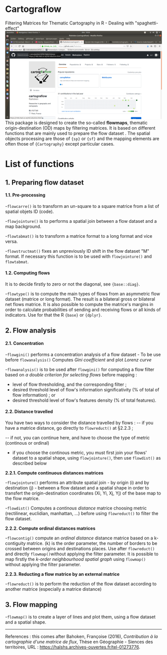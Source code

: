 # Cartograflow
Filtering Matrices for Thematic Cartography in R - Dealing with "spaghetti-effect"
![listForks](doc/logo.png)
This package is designed to create the so-called **flowmaps**, thematic origin-destination (OD) maps by filtering matrices.
It is based on different functions that are mainly used to prepare the flow dataset . The spatial objects processing are those of `{sp}` or `{sf}` and the mapping elements are often those of `{Cartography}` except particular cases.

# List of functions

## 1. Preparing flow dataset

#### 1.1. Pre-processing

-`flowcarre()` is to transform an un-square to a square matrice from a list of spatial objets ID (code).

-`flowjointure()` is to performs a spatial join between a flow dataset and a map background.

-`flowtabmat()` is to transform a matrice format to a long format and vice versa.

-`flowstructmat()` fixes an unpreviously ID shift in the flow dataset "M" format. If necessary this function is to be used with `flowjointure()` and `flowtabmat`.

#### 1.2. Computing flows

It is to decide firstly to zero or not the diagonal, see `{base::diag}`.

-`flowtype()` is to compute the main types of flows from an asymmetric flow dataset (matrice or long format). The result is a bilateral gross or bilateral net flows matrice.
It is also possible to compute the matrice's margins in order to calculate probabilities of sending and receiving flows or all kinds of indicators. Use for that the R `{base}` or `{dplyr}`.

## 2. Flow analysis

#### 2.1. Concentration

-`flowgini()` performs a concentration analysis of a flow dataset - To be use before `flowanalysis()`
Computes _Gini coefficient_ and plot _Lorenz curve_

-`flowanalysis()` is to be used after `flowgini()` for computing a flow filter based on _a double criterion for selecting flows_ before mapping :

- level of flow thresholding, and the corresponding filter ;
- desired threshold level of flow's information significativity (% of total of flow information) ;
or
- desired threshold level of flow's features density (% of total features). 

#### 2.2. Distance travelled

You have two ways to consider the distance travelled by flows :
-- if you have a matrice distance, go directly to `flowreduct()` at §2.2.3 ;

-- if not, you can continue here, and have to choose the type of metric (continous or ordinal)

- if you choose the continous metric, you must first join your flows' dataset to a spatial shape, using `flowjointure()`, then use `flowdist()` as described below

**2.2.1. Compute continuous distances matrices**

-`flowjointure()` performs an attribute spatial join - by origin (i) and by destination (j) - between a flow dataset and a spatial shape in order to transfert the origin-destination coordinates (Xi, Yi, Xj, Yj) of the base map to the flow matrice.

-`flowdist()` Computes a _continous distance_ matrice choosing metric (rectilinear, euclidian, manhattan, ...) before using  `flowreduct()` to filter the flow dataset.

**2.2.2. Compute ordinal distances matrices** 

-`flowcontig()` compute an _ordinal distance_ distance matrice based on a k-contiguity matrice. (k) is the order parameter, the number of borders to be crossed between origins and destinations places. Use after `flowreduct()` and directly `flowmap()`without applying the filter parameter. It is possible to map firstly the *k-order neighbourhood spatial graph* using `flowmap()` without applying the filter parameter.

**2.2.3. Reducting a flow matrice by an external matrice**

-`flowreduct()` is to perform the reduction of the flow dataset according to another matrice (especially a matrice distance)

## 3. Flow mapping
-`flowmap()` is to create a layer of lines and plot them, using a flow dataset and a spatial shape.

---
References : this comes after Bahoken, Françoise (2016), _Contribution à la cartographie d'une matrice de flux_, Thèse en Géographie - Siences des territoires, URL : https://halshs.archives-ouvertes.fr/tel-01273776. 
               
